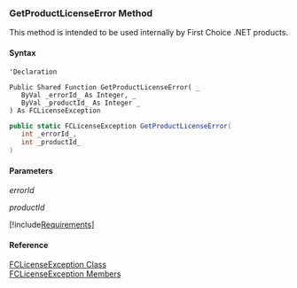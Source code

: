 ﻿### GetProductLicenseError Method

This method is intended to be used internally by First Choice .NET products.

#### Syntax

```vbnet
'Declaration

Public Shared Function GetProductLicenseError( _
   ByVal _errorId_ As Integer, _
   ByVal _productId_ As Integer _
) As FCLicenseException
```

```csharp
public static FCLicenseException GetProductLicenseError( 
   int _errorId_,
   int _productId_
)
```

#### Parameters

_errorId_

_productId_

[!include[Requirements](../partials/requirements.md)]

#### Reference

[FCLicenseException Class](FChoice.Common~FChoice.Common.FCLicenseException.md)  
[FCLicenseException Members](FChoice.Common~FChoice.Common.FCLicenseException_members.md)
